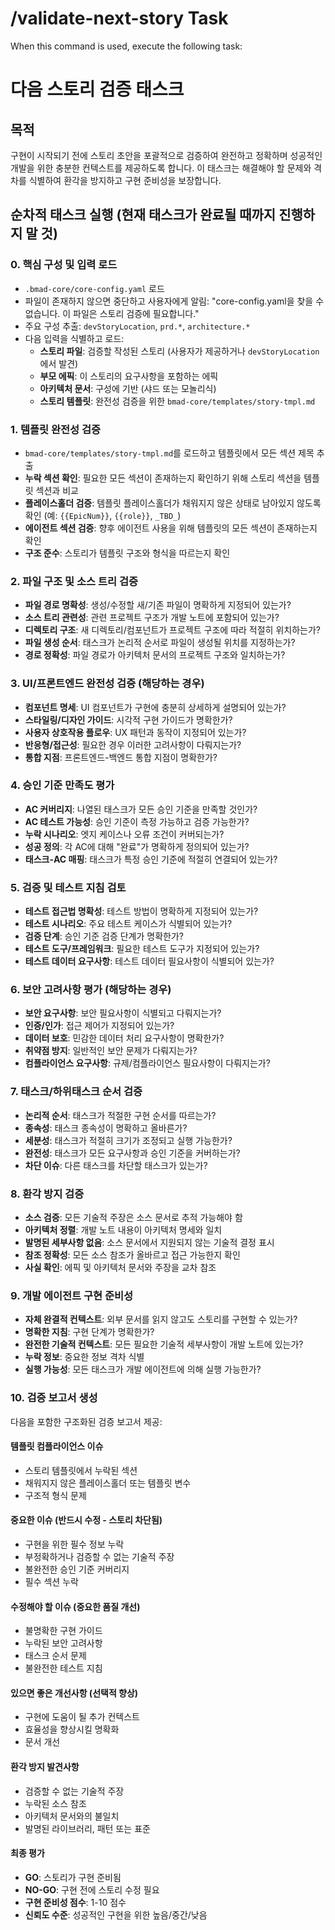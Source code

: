 # /validate-next-story Task

When this command is used, execute the following task:

<!-- Powered by BMAD™ Core -->

# 다음 스토리 검증 태스크

## 목적

구현이 시작되기 전에 스토리 초안을 포괄적으로 검증하여 완전하고 정확하며 성공적인 개발을 위한 충분한 컨텍스트를 제공하도록 합니다. 이 태스크는 해결해야 할 문제와 격차를 식별하여 환각을 방지하고 구현 준비성을 보장합니다.

## 순차적 태스크 실행 (현재 태스크가 완료될 때까지 진행하지 말 것)

### 0. 핵심 구성 및 입력 로드

- `.bmad-core/core-config.yaml` 로드
- 파일이 존재하지 않으면 중단하고 사용자에게 알림: "core-config.yaml을 찾을 수 없습니다. 이 파일은 스토리 검증에 필요합니다."
- 주요 구성 추출: `devStoryLocation`, `prd.*`, `architecture.*`
- 다음 입력을 식별하고 로드:
  - **스토리 파일**: 검증할 작성된 스토리 (사용자가 제공하거나 `devStoryLocation`에서 발견)
  - **부모 에픽**: 이 스토리의 요구사항을 포함하는 에픽
  - **아키텍처 문서**: 구성에 기반 (샤드 또는 모놀리식)
  - **스토리 템플릿**: 완전성 검증을 위한 `bmad-core/templates/story-tmpl.md`

### 1. 템플릿 완전성 검증

- `bmad-core/templates/story-tmpl.md`를 로드하고 템플릿에서 모든 섹션 제목 추출
- **누락 섹션 확인**: 필요한 모든 섹션이 존재하는지 확인하기 위해 스토리 섹션을 템플릿 섹션과 비교
- **플레이스홀더 검증**: 템플릿 플레이스홀더가 채워지지 않은 상태로 남아있지 않도록 확인 (예: `{{EpicNum}}`, `{{role}}`, `_TBD_`)
- **에이전트 섹션 검증**: 향후 에이전트 사용을 위해 템플릿의 모든 섹션이 존재하는지 확인
- **구조 준수**: 스토리가 템플릿 구조와 형식을 따르는지 확인

### 2. 파일 구조 및 소스 트리 검증

- **파일 경로 명확성**: 생성/수정할 새/기존 파일이 명확하게 지정되어 있는가?
- **소스 트리 관련성**: 관련 프로젝트 구조가 개발 노트에 포함되어 있는가?
- **디렉토리 구조**: 새 디렉토리/컴포넌트가 프로젝트 구조에 따라 적절히 위치하는가?
- **파일 생성 순서**: 태스크가 논리적 순서로 파일이 생성될 위치를 지정하는가?
- **경로 정확성**: 파일 경로가 아키텍처 문서의 프로젝트 구조와 일치하는가?

### 3. UI/프론트엔드 완전성 검증 (해당하는 경우)

- **컴포넌트 명세**: UI 컴포넌트가 구현에 충분히 상세하게 설명되어 있는가?
- **스타일링/디자인 가이드**: 시각적 구현 가이드가 명확한가?
- **사용자 상호작용 플로우**: UX 패턴과 동작이 지정되어 있는가?
- **반응형/접근성**: 필요한 경우 이러한 고려사항이 다뤄지는가?
- **통합 지점**: 프론트엔드-백엔드 통합 지점이 명확한가?

### 4. 승인 기준 만족도 평가

- **AC 커버리지**: 나열된 태스크가 모든 승인 기준을 만족할 것인가?
- **AC 테스트 가능성**: 승인 기준이 측정 가능하고 검증 가능한가?
- **누락 시나리오**: 엣지 케이스나 오류 조건이 커버되는가?
- **성공 정의**: 각 AC에 대해 "완료"가 명확하게 정의되어 있는가?
- **태스크-AC 매핑**: 태스크가 특정 승인 기준에 적절히 연결되어 있는가?

### 5. 검증 및 테스트 지침 검토

- **테스트 접근법 명확성**: 테스트 방법이 명확하게 지정되어 있는가?
- **테스트 시나리오**: 주요 테스트 케이스가 식별되어 있는가?
- **검증 단계**: 승인 기준 검증 단계가 명확한가?
- **테스트 도구/프레임워크**: 필요한 테스트 도구가 지정되어 있는가?
- **테스트 데이터 요구사항**: 테스트 데이터 필요사항이 식별되어 있는가?

### 6. 보안 고려사항 평가 (해당하는 경우)

- **보안 요구사항**: 보안 필요사항이 식별되고 다뤄지는가?
- **인증/인가**: 접근 제어가 지정되어 있는가?
- **데이터 보호**: 민감한 데이터 처리 요구사항이 명확한가?
- **취약점 방지**: 일반적인 보안 문제가 다뤄지는가?
- **컴플라이언스 요구사항**: 규제/컴플라이언스 필요사항이 다뤄지는가?

### 7. 태스크/하위태스크 순서 검증

- **논리적 순서**: 태스크가 적절한 구현 순서를 따르는가?
- **종속성**: 태스크 종속성이 명확하고 올바른가?
- **세분성**: 태스크가 적절히 크기가 조정되고 실행 가능한가?
- **완전성**: 태스크가 모든 요구사항과 승인 기준을 커버하는가?
- **차단 이슈**: 다른 태스크를 차단할 태스크가 있는가?

### 8. 환각 방지 검증

- **소스 검증**: 모든 기술적 주장은 소스 문서로 추적 가능해야 함
- **아키텍처 정렬**: 개발 노트 내용이 아키텍처 명세와 일치
- **발명된 세부사항 없음**: 소스 문서에서 지원되지 않는 기술적 결정 표시
- **참조 정확성**: 모든 소스 참조가 올바르고 접근 가능한지 확인
- **사실 확인**: 에픽 및 아키텍처 문서와 주장을 교차 참조

### 9. 개발 에이전트 구현 준비성

- **자체 완결적 컨텍스트**: 외부 문서를 읽지 않고도 스토리를 구현할 수 있는가?
- **명확한 지침**: 구현 단계가 명확한가?
- **완전한 기술적 컨텍스트**: 모든 필요한 기술적 세부사항이 개발 노트에 있는가?
- **누락 정보**: 중요한 정보 격차 식별
- **실행 가능성**: 모든 태스크가 개발 에이전트에 의해 실행 가능한가?

### 10. 검증 보고서 생성

다음을 포함한 구조화된 검증 보고서 제공:

#### 템플릿 컴플라이언스 이슈

- 스토리 템플릿에서 누락된 섹션
- 채워지지 않은 플레이스홀더 또는 템플릿 변수
- 구조적 형식 문제

#### 중요한 이슈 (반드시 수정 - 스토리 차단됨)

- 구현을 위한 필수 정보 누락
- 부정확하거나 검증할 수 없는 기술적 주장
- 불완전한 승인 기준 커버리지
- 필수 섹션 누락

#### 수정해야 할 이슈 (중요한 품질 개선)

- 불명확한 구현 가이드
- 누락된 보안 고려사항
- 태스크 순서 문제
- 불완전한 테스트 지침

#### 있으면 좋은 개선사항 (선택적 향상)

- 구현에 도움이 될 추가 컨텍스트
- 효율성을 향상시킬 명확화
- 문서 개선

#### 환각 방지 발견사항

- 검증할 수 없는 기술적 주장
- 누락된 소스 참조
- 아키텍처 문서와의 불일치
- 발명된 라이브러리, 패턴 또는 표준

#### 최종 평가

- **GO**: 스토리가 구현 준비됨
- **NO-GO**: 구현 전에 스토리 수정 필요
- **구현 준비성 점수**: 1-10 점수
- **신뢰도 수준**: 성공적인 구현을 위한 높음/중간/낮음
